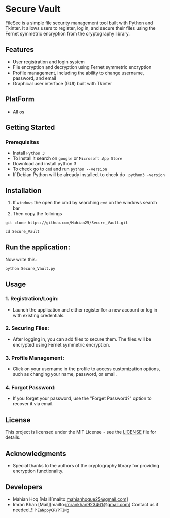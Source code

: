 # Secure Vault

FileSec is a simple file security management tool built with Python and Tkinter. It allows users to register, log in, and secure their files using the Fernet symmetric encryption from the cryptography library.

## Features

- User registration and login system
- File encryption and decryption using Fernet symmetric encryption
- Profile management, including the ability to change username, password, and email
- Graphical user interface (GUI) built with Tkinter

## PlatForm
- All os

## Getting Started

### Prerequisites

- Install `Python 3`
- To Install it search on `google` or `Microsoft App Store`
- Download and install python 3
- To check go to `cmd` and run
  ``` python --version ```
- If Debian Python will be already installed. to check do
``` python3 -version```
## Installation
1. If `windows` the open the cmd by searching `cmd` on the windows search bar
2. Then copy the folloings
```
git clone https://github.com/Mahian25/Secure_Vault.git
```
```
cd Secure_Vault
```
## Run the application:
Now write this:
```
python Secure_Vault.py
```

## Usage
### 1. Registration/Login:

- Launch the application and either register for a new account or log in with existing credentials.
### 2. Securing Files:

- After logging in, you can add files to secure them. The files will be encrypted using Fernet symmetric encryption.
### 3. Profile Management:

- Click on your username in the profile to access customization options, such as changing your name, password, or email.
### 4. Forgot Password:

- If you forget your password, use the "Forget Password?" option to recover it via email.

## License

This project is licensed under the MIT License - see the [LICENSE](LICENSE) file for details.

## Acknowledgments
- Special thanks to the authors of the cryptography library for providing encryption functionality.

## Developers 
- Mahian Hoq [Mail][mailto:mahianhoque25@gmail.com]
- Imran Khan [Mail][mailto:imrankhan923461@gmail.com]
Contact us if needed..!! `hEaNppyCRYPTINg`
